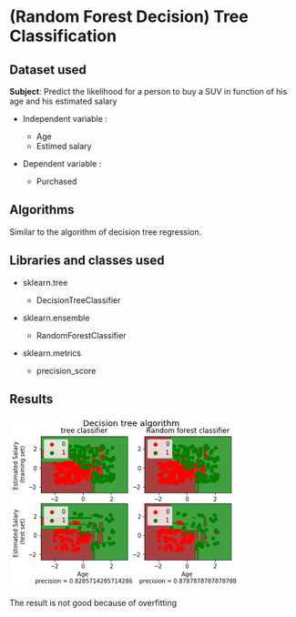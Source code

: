 # (Random Forest Decision) Tree Classification 

## Dataset used

**Subject**: Predict the likelihood for a person to buy a SUV in function of his age and his estimated salary

- Independent variable :
  - Age
  - Estimed salary

- Dependent variable :
  - Purchased

## Algorithms

Similar to the algorithm of decision tree regression. 

## Libraries and classes used 

- sklearn.tree
  - DecisionTreeClassifier
- sklearn.ensemble

  - RandomForestClassifier
- sklearn.metrics
  - precision_score
  
## Results 

![Decision tree graph](https://github.com/MarineChap/Machine_Learning/blob/master/Classification/Section%2020%20-%20Random%20Forest%20Classification/Decision_tree_graph.png)

The result is not good because of overfitting 
